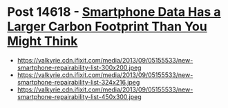 # Post 14618 - [Smartphone Data Has a Larger Carbon Footprint Than You Might Think](https://www.ifixit.com/News/14618/wetell-partnership)

- https://valkyrie.cdn.ifixit.com/media/2013/09/05155533/new-smartphone-repairability-list-300x200.jpeg
- https://valkyrie.cdn.ifixit.com/media/2013/09/05155533/new-smartphone-repairability-list-324x216.jpeg
- https://valkyrie.cdn.ifixit.com/media/2013/09/05155533/new-smartphone-repairability-list-450x300.jpeg

